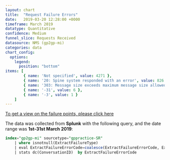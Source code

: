 ```yaml
---
layout: chart
title:  "Request Failure Errors"
date:   2019-03-20 12:28:00 +0000
timeframe: March 2019
datatype: Quantitative
confidence: Medium
funnel_slice: Requests Received
datasource: NMS (gp2gp-mi)
categories: data
chart_config: 
  options:
    legend:
      position: "bottom"
items: [ 
        { name: 'Not specified', value: 4271 },
        { name: '20: Spine system responded with an error', value: 826 },
        { name: '303: Message size exceeds maximum message size allowed (TMS)', value: 13 },
        { name: '-31', value: 6 },
        { name: '-3', value: 1 }
    ]
---
```

[To get a view on the failure points, please click here](/prm-funnel/month/2019-03/sr-funnel/success-vs-failure/errors/failure-points/failure-points.html)

The data was collected from **Splunk** with the following query, and the date range was **1st-31st March 2019**:

```sql
index="gp2gp-mi" sourcetype="gppractice-SR"
    | where isnotnull(ExtractFailureType)
    | eval ExtractFailureErrorCode=coalesce(ExtractFailureErrorCode, ExtractFailureErrorCode, "Not specified")
    | stats dc(ConversationID)  by ExtractFailureErrorCode
```